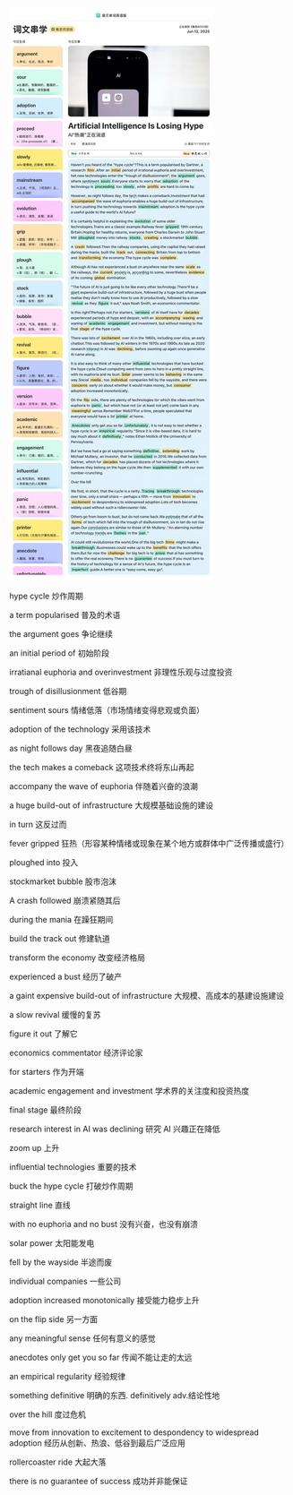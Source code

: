 ![851749720406_.pic](./assets/851749720406_.pic.jpg)

hype cycle 炒作周期

a term popularised 普及的术语

the argument goes 争论继续

an initial period of 初始阶段

irratianal euphoria and overinvestment 非理性乐观与过度投资

trough of disillusionment 低谷期

sentiment sours 情绪低落（市场情绪变得悲观或负面）

adoption of the technology 采用该技术

as night follows day 黑夜追随白昼

the tech makes a comeback 这项技术终将东山再起

accompany the wave of euphoria  伴随着兴奋的浪潮

a huge build-out of infrastructure 大规模基础设施的建设

in turn 这反过而

fever gripped 狂热（形容某种情绪或现象在某个地方或群体中广泛传播或盛行）

ploughed into 投入

stockmarket bubble 股市泡沫

A crash followed 崩溃紧随其后

during the mania 在躁狂期间

build the track out 修建轨道

transform the economy 改变经济格局

experienced a bust 经历了破产

a gaint expensive build-out of infrastructure 大规模、高成本的基建设施建设

a slow revival 缓慢的复苏

figure it out 了解它

economics commentator 经济评论家

for starters 作为开端

academic engagement and investment 学术界的关注度和投资热度

final stage 最终阶段

research interest in AI was declining 研究 AI 兴趣正在降低

zoom up 上升

influential technologies 重要的技术

buck the hype cycle 打破炒作周期

straight line  直线

with no euphoria and no bust 没有兴奋，也没有崩溃

solar power 太阳能发电

fell by the wayside 半途而废

individual companies 一些公司

adoption increased monotonically 接受能力稳步上升

on the flip side 另一方面

any meaningful sense 任何有意义的感觉

anecdotes only get you so far 传闻不能让走的太远

an empirical regularity 经验规律

something definitive 明确的东西. definitively adv.结论性地

over the hill 度过危机

move from innovation to excitement to despondency to widespread adoption 经历从创新、热浪、低谷到最后广泛应用

rollercoaster ride 大起大落

there is no guarantee of success 成功并非能保证